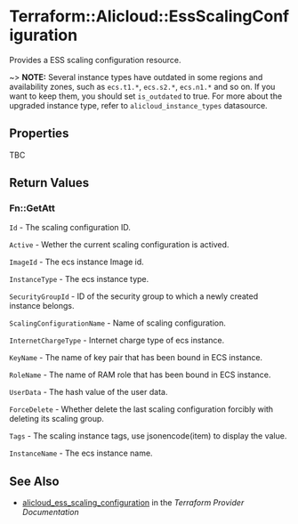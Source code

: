 # Terraform::Alicloud::EssScalingConfiguration

Provides a ESS scaling configuration resource.

~> **NOTE:** Several instance types have outdated in some regions and availability zones, such as `ecs.t1.*`, `ecs.s2.*`, `ecs.n1.*` and so on. If you want to keep them, you should set `is_outdated` to true. For more about the upgraded instance type, refer to `alicloud_instance_types` datasource.

## Properties

TBC

## Return Values

### Fn::GetAtt

`Id` - The scaling configuration ID.

`Active` - Wether the current scaling configuration is actived.

`ImageId` - The ecs instance Image id.

`InstanceType` - The ecs instance type.

`SecurityGroupId` - ID of the security group to which a newly created instance belongs.

`ScalingConfigurationName` - Name of scaling configuration.

`InternetChargeType` - Internet charge type of ecs instance.

`KeyName` - The name of key pair that has been bound in ECS instance.

`RoleName` - The name of RAM role that has been bound in ECS instance.

`UserData` - The hash value of the user data.

`ForceDelete` - Whether delete the last scaling configuration forcibly with deleting its scaling group.

`Tags` - The scaling instance tags, use jsonencode(item) to display the value.

`InstanceName` - The ecs instance name.

## See Also

* [alicloud_ess_scaling_configuration](https://www.terraform.io/docs/providers/alicloud/r/ess_scaling_configuration.html) in the _Terraform Provider Documentation_